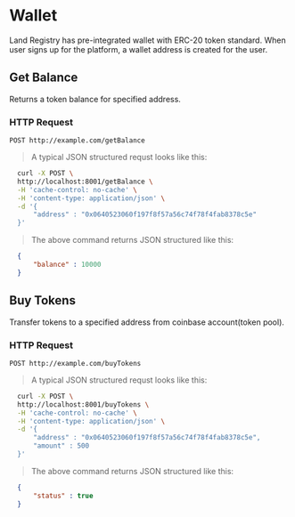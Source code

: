 # Wallet

Land Registry has pre-integrated wallet with ERC-20 token standard. When user signs up for the platform, a wallet address is created for the user.

## Get Balance

Returns a token balance for specified address.

### HTTP Request

`POST http://example.com/getBalance`

> A typical JSON structured requst looks like this:

```bash
  curl -X POST \
  http://localhost:8001/getBalance \
  -H 'cache-control: no-cache' \
  -H 'content-type: application/json' \
  -d '{
	  "address" : "0x0640523060f197f8f57a56c74f78f4fab8378c5e"
  }'
```

> The above command returns JSON structured like this:

```json
  {
	  "balance" : 10000
  }
```

## Buy Tokens

Transfer tokens to a specified address from coinbase account(token pool).

### HTTP Request

`POST http://example.com/buyTokens`

> A typical JSON structured requst looks like this:

```bash
  curl -X POST \
  http://localhost:8001/buyTokens \
  -H 'cache-control: no-cache' \
  -H 'content-type: application/json' \
  -d '{
	  "address" : "0x0640523060f197f8f57a56c74f78f4fab8378c5e",
	  "amount" : 500
  }'
```

> The above command returns JSON structured like this:

```json
  {
	  "status" : true
  }
```
